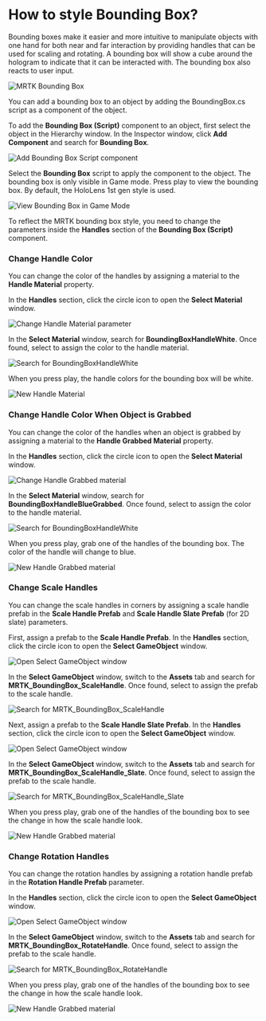 # How to style Bounding Box?

Bounding boxes make it easier and more intuitive to manipulate objects with one hand for both near and far interaction by providing handles that can be used for scaling and rotating. A bounding box will show a cube around the hologram to indicate that it can be interacted with. The bounding box also reacts to user input.

![MRTK Bounding Box](../../../.gitbook/assets/mrtk_bounding_box.png)

You can add a bounding box to an object by adding the BoundingBox.cs script as a component of the object.

To add the **Bounding Box \(Script\)** component to an object, first select the object in the Hierarchy window. In the Inspector window, click **Add Component** and search for **Bounding Box**.

![Add Bounding Box Script component](../../../.gitbook/assets/bounding_box_script.png)

Select the **Bounding Box** script to apply the component to the object. The bounding box is only visible in Game mode. Press play to view the bounding box. By default, the HoloLens 1st gen style is used.

![View Bounding Box in Game Mode](../../../.gitbook/assets/bounding_box_default.png)

To reflect the MRTK bounding box style, you need to change the parameters inside the **Handles** section of the **Bounding Box \(Script\)** component.

### Change Handle Color

You can change the color of the handles by assigning a material to the **Handle Material** property.

In the **Handles** section, click the circle icon to open the **Select Material** window.

![Change Handle Material parameter](../../../.gitbook/assets/handle_material.png)

In the **Select Material** window, search for **BoundingBoxHandleWhite**. Once found, select to assign the color to the handle material.

![Search for BoundingBoxHandleWhite](../../../.gitbook/assets/wireframe_material_pink.png)

When you press play, the handle colors for the bounding box will be white.

![New Handle Material](../../../.gitbook/assets/handle_color.png)

### Change Handle Color When Object is Grabbed

You can change the color of the handles when an object is grabbed by assigning a material to the **Handle Grabbed Material** property.

In the **Handles** section, click the circle icon to open the **Select Material** window.

![Change Handle Grabbed material](../../../.gitbook/assets/handle_grabbed_parameter.png)

In the **Select Material** window, search for **BoundingBoxHandleBlueGrabbed**. Once found, select to assign the color to the handle material.

![Search for BoundingBoxHandleWhite](../../../.gitbook/assets/bounding_box_handle_blue_grabbed.png)

When you press play, grab one of the handles of the bounding box. The color of the handle will change to blue.

![New Handle Grabbed material](../../../.gitbook/assets/handle_grabbed_color.png)

### Change Scale Handles

You can change the scale handles in corners by assigning a scale handle prefab in the **Scale Handle Prefab** and **Scale Handle Slate Prefab** \(for 2D slate\) parameters.

First, assign a prefab to the **Scale Handle Prefab**. In the **Handles** section, click the circle icon to open the **Select GameObject** window.

![Open Select GameObject window](../../../.gitbook/assets/select_game_object_window.png)

In the **Select GameObject** window, switch to the **Assets** tab and search for **MRTK\_BoundingBox\_ScaleHandle**. Once found, select to assign the prefab to the scale handle.

![Search for MRTK\_BoundingBox\_ScaleHandle](../../../.gitbook/assets/scale_handle_prefab.png)

Next, assign a prefab to the **Scale Handle Slate Prefab**. In the **Handles** section, click the circle icon to open the **Select GameObject** window.

![Open Select GameObject window](../../../.gitbook/assets/select_game_object_window.png)

In the **Select GameObject** window, switch to the **Assets** tab and search for **MRTK\_BoundingBox\_ScaleHandle\_Slate**. Once found, select to assign the prefab to the scale handle.

![Search for MRTK\_BoundingBox\_ScaleHandle\_Slate](../../../.gitbook/assets/scale_handle_slate_prefab.png)

When you press play, grab one of the handles of the bounding box to see the change in how the scale handle look.

![New Handle Grabbed material](../../../.gitbook/assets/scale_handle_new.png)

### Change Rotation Handles

You can change the rotation handles by assigning a rotation handle prefab in the **Rotation Handle Prefab** parameter.

In the **Handles** section, click the circle icon to open the **Select GameObject** window.

![Open Select GameObject window](../../../.gitbook/assets/rotation_handle_prefab.png)

In the **Select GameObject** window, switch to the **Assets** tab and search for **MRTK\_BoundingBox\_RotateHandle**. Once found, select to assign the prefab to the scale handle.

![Search for MRTK\_BoundingBox\_RotateHandle](../../../.gitbook/assets/search_rotate_handle.png)

When you press play, grab one of the handles of the bounding box to see the change in how the scale handle look.

![New Handle Grabbed material](../../../.gitbook/assets/rotate_handle_new.png)

